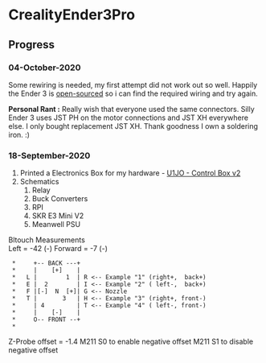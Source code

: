 # CrealityEnder3Pro

## Progress

### 04-October-2020
Some rewiring is needed, my first attempt did not work out so well. Happily the Ender 3 is [open-sourced](https://github.com/Creality3DPrinting/Ender-3) so i can find the required wiring and try again.  

**Personal Rant :** Really wish that everyone used the same connectors. Silly Ender 3 uses JST PH on the motor connections and JST XH everywhere else. I only bought replacement JST XH. Thank goodness I own a soldering iron. :)

### 18-September-2020
1. Printed a Electronics Box for my hardware - [U1JO - Control Box v2](https://www.thingiverse.com/thing:4194627)
2. Schematics
   1. Relay
   2. Buck Converters
   3. RPI
   4. SKR E3 Mini V2
   5. Meanwell PSU

Bltouch Measurements  
Left = -42 (-)
Forward = -7 (-)

```
 *     +-- BACK ---+
 *     |    [+]    |
 *   L |        1  | R <-- Example "1" (right+,  back+)
 *   E |  2        | I <-- Example "2" ( left-,  back+)
 *   F |[-]  N  [+]| G <-- Nozzle
 *   T |       3   | H <-- Example "3" (right+, front-)
 *     | 4         | T <-- Example "4" ( left-, front-)
 *     |    [-]    |
 *     O-- FRONT --+
 *
 ```

Z-Probe offset = -1.4
M211 S0 to enable negative offset
M211 S1 to disable negative offset